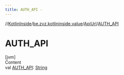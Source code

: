 ```yaml
---
title: AUTH_API -
---
```

//[KotlinInside](../../index.md)/[be.zvz.kotlininside.value](../index.md)/[ApiUrl](index.md)/[AUTH_API](-a-u-t-h_-a-p-i.md)



# AUTH_API  
[jvm]  
Content  
val [AUTH_API](-a-u-t-h_-a-p-i.md): [String](https://docs.oracle.com/javase/7/docs/api/java/lang/String.html)  



